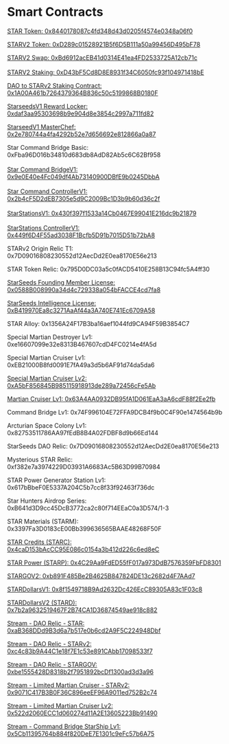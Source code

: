 # Smart Contracts

[STAR Token: 0x8440178087c4fd348d43d0205f4574e0348a06f0](https://polygonscan.com/token/0x8440178087c4fd348d43d0205f4574e0348a06f0)

[STARV2 Token: 0xD289c01528921B5f6D5B111a50a99456D495bF78](https://polygonscan.com/token/0xD289c01528921B5f6D5B111a50a99456D495bF78)

[STARV2 Swap: 0xBd6912acEB41d0314E41ea4FD2533725A12cb71c\
](https://polygonscan.com/address/0x1A00A461b7264379364B836c50c5199868B0180F)\
[STARV2 Staking: 0xD43bF5Cd8D8E8931f34C6050fc93f104971418bE](https://polygonscan.com/address/0xD43bF5Cd8D8E8931f34C6050fc93f104971418bE)

[DAO to STARv2 Staking Contract: 0x1A00A461b7264379364B836c50c5199868B0180F](under-development/game-mechanics-guidebook/representative-network.md)

[StarseedsV1 Reward Locker: 0xdaf3aa95303698b9e904d8e3854c2997a711fd82](https://polygonscan.com/address/0xdaf3aa95303698b9e904d8e3854c2997a711fd82)

[StarseedV1 MasterChef: 0x2e780744a4fa4292b52e7d656692e812866a0a87](https://polygonscan.com/address/0x2e780744a4fa4292b52e7d656692e812866a0a87)

Star Command Bridge Basic: 0xFba96D016b34810d683db8AdD82Ab5c6C62Bf958[](https://polygonscan.com/address/0x2e780744a4fa4292b52e7d656692e812866a0a87)\
\
[Star Command Bridge](https://polygonscan.com/address/0x9e0E40e4Fc049df4Ab73140900DBfE9b0245DbbA#code)[V1: 0x9e0E40e4Fc049df4Ab73140900DBfE9b0245DbbA](https://polygonscan.com/address/0x9e0E40e4Fc049df4Ab73140900DBfE9b0245DbbA)\
\
[Star Command Controller](https://polygonscan.com/address/0x2b4cF5D2dEB7305e5d9C2009Bc1D3b9b60d36c2f#code)[V1: 0x2b4cF5D2dEB7305e5d9C2009Bc1D3b9b60d36c2f](https://polygonscan.com/address/0x2b4cF5D2dEB7305e5d9C2009Bc1D3b9b60d36c2f#code)\
\
[StarStations](https://polygonscan.com/address/0x430f397f1533a14Cb0467E99041E216dc9b21879#code)[V1: 0x430f397f1533a14Cb0467E99041E216dc9b21879](https://polygonscan.com/address/0x430f397f1533a14Cb0467E99041E216dc9b21879)\
\
[StarStations Controller](https://polygonscan.com/address/0x449f6D4F55ad3038F1Bcfb5D91b7015D51b72bA8#code)[V1: 0x449f6D4F55ad3038F1Bcfb5D91b7015D51b72bA8](https://polygonscan.com/address/0x449f6D4F55ad3038F1Bcfb5D91b7015D51b72bA8)

STARv2 Origin Relic T1: 0x7D09016808230552d12AecDd2E0ea8170E56e213

STAR Token Relic: 0x795D0DC03a5c0fACD5410E258B13C94fc5A4ff30

[StarSeeds Founding Member License: 0x0588B008990a34d4c729338a054bFACCE4cd7fa8](https://polygonscan.com/address/0x0588B008990a34d4c729338a054bFACCE4cd7fa8)

[StarSeeds Intelligence License: 0xB419970Ea8c3271AaAf44a3A740E741Ec6709A58](https://polygonscan.com/address/0xB419970Ea8c3271AaAf44a3A740E741Ec6709A58)

STAR Alloy: 0x1356A24F17B3ba16aef1044fd9CA94F59B3854C7

Special Martian Destroyer Lv1: 0xe16607099e32e8313B467607cdD4FC0214e4fA5d

Special Martian Cruiser Lv1: 0xEB21000B8fd0091E7fA49a3d5b6AF91d74da5da6

[Special Martian Cruiser Lv2: 0xA5bF856845B985115918913de289a72456cFe5Ab](https://polygonscan.com/address/0xA5bF856845B985115918913de289a72456cFe5Ab)

[Martian Cruiser Lv1: 0x63A4AA0932DB95fA1D061EaA3aA6cdF88f2Ee2fb](https://polygonscan.com/address/0x63A4AA0932DB95fA1D061EaA3aA6cdF88f2Ee2fb)

Command Bridge Lv1: 0x74F996104E72FFA9DCB4f9b0C4F90e1474564b9b

Arcturian Space Colony Lv1: 0x82753511786AA97fEdB8B4A02FDBF8d9b66Ed144

StarSeeds DAO Relic: 0x7D09016808230552d12AecDd2E0ea8170E56e213

Mysterious STAR Relic: 0xf382e7a3974229D03931A6683Ac5B63D99B70984

STAR Power Generator Station Lv1: 0x617bBbeF0E5337A204C5b7cc8f33f92463f736dc

Star Hunters Airdrop Series: 0xB641d3D9cc45DcB3772ca2c80f714EEaC0a3D574/1-3

STAR Materials (STARM): 0x3397Fa3D0183cE00Bb399636565BAAE48268F50F

[STAR Credits (STARC): 0x4caD153bAcCC95E086c0154a3b412d226c6ed8eC](https://polygonscan.com/address/0x4caD153bAcCC95E086c0154a3b412d226c6ed8eC)

[STAR Power (STARP): 0x4C29Aa9FdED55fF017a973DdB7576359FbFD8301](https://polygonscan.com/address/0x4C29Aa9FdED55fF017a973DdB7576359FbFD8301)

[STARGOV2: 0xb891F485Be2B4625B847824DE13c2682d4F7AAd7](https://polygonscan.com/token/0xb891F485Be2B4625B847824DE13c2682d4F7AAd7)

[STARDollarsV1: 0x8f1549718B9Ad2632Dc426EcC89305A83c1F03c8](https://polygonscan.com/token/0x8f1549718B9Ad2632Dc426EcC89305A83c1F03c8)

[STARDollarsV2 (STARD): 0x7b2a9632519467F2B74CA1D36874549ae918c882](https://polygonscan.com/address/0x7b2a9632519467F2B74CA1D36874549ae918c882)

[Stream - DAO Relic - STAR: 0xaB368DDd9B3d6a7b517e0b6cd2A9F5C224948Dbf](https://polygonscan.com/address/0xab368ddd9b3d6a7b517e0b6cd2a9f5c224948dbf)

[Stream - DAO Relic - STARv2: 0xc4c83b9A44C1e18f7E1c53e891CAbb17098533f7](https://polygonscan.com/address/0xc4c83b9a44c1e18f7e1c53e891cabb17098533f7)

[Stream - DAO Relic - STARGOV: 0xbe1555428D8318b2f7951892bcDf1300ad3d3a96](https://polygonscan.com/address/0xbe1555428d8318b2f7951892bcdf1300ad3d3a96)

[Stream - Limited Martian Cruiser - STARv2: 0x9071C417B3B0F36C896eeEF96A9011ed752B2c74](https://polygonscan.com/address/0x9071c417b3b0f36c896eeef96a9011ed752b2c74)

[Stream - Limited Martian Cruiser Lv2: 0x522d2060ECC1d060274d11A2E13605223Bb91490](https://polygonscan.com/address/0x9071c417b3b0f36c896eeef96a9011ed752b2c74)

[Stream - Command Bridge StarShip Lv1: 0x5Cb11395764b884f820DeE7E1301c9eFc57b6A75](https://polygonscan.com/address/0x5cb11395764b884f820dee7e1301c9efc57b6a75)









